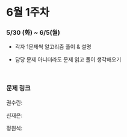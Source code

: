 # 6월 1주차

### 5/30 (화) ~ 6/5(월)

- 각자 1문제씩 알고리즘 풀이 & 설명

- 담당 문제 아니더라도 문제 읽고 풀이 생각해오기
  
  <br>

### 문제 링크

권수린: []()

신재은: []()

정원석: []()
